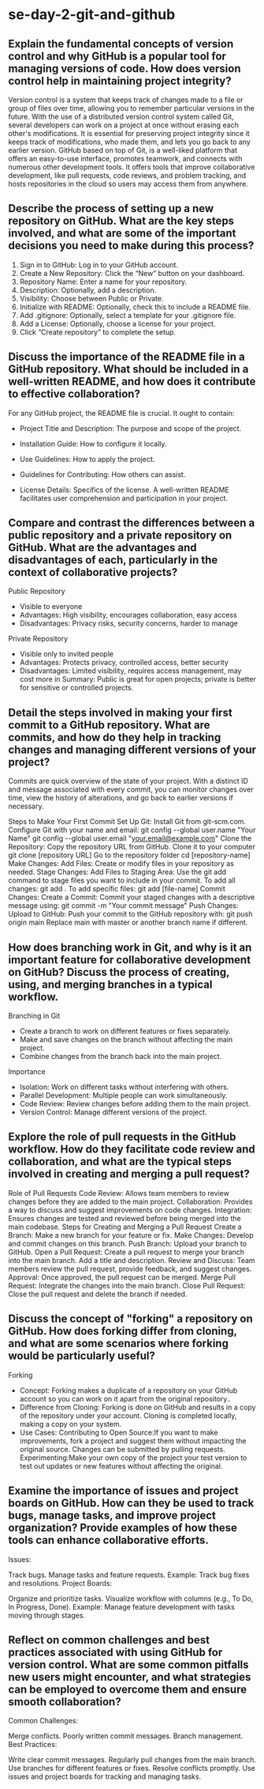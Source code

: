 # se-day-2-git-and-github
## Explain the fundamental concepts of version control and why GitHub is a popular tool for managing versions of code. How does version control help in maintaining project integrity?
 Version control is a system that keeps track of changes made to a file or group of files over time, allowing you to remember particular versions in the future. With the use of a distributed version control system called Git, several developers can work on a project at once without erasing each other's modifications. It is essential for preserving project integrity since it keeps track of modifications, who made them, and lets you go back to any earlier version.
 GitHub based on top of Git, is a well-liked platform that offers an easy-to-use interface, promotes teamwork, and connects with numerous other development tools. It offers tools that improve collaborative development, like pull requests, code reviews, and problem tracking, and hosts repositories in the cloud so users may access them from anywhere.

## Describe the process of setting up a new repository on GitHub. What are the key steps involved, and what are some of the important decisions you need to make during this process?
1. Sign in to GitHub: Log in to your GitHub account.
2. Create a New Repository: Click the “New” button on your dashboard.
3. Repository Name: Enter a name for your repository.
4. Description: Optionally, add a description.
5. Visibility: Choose between Public or Private.
6. Initialize with README: Optionally, check this to include a README file.
7. Add .gitignore: Optionally, select a template for your .gitignore file.
9. Add a License: Optionally, choose a license for your project.
10. Click “Create repository” to complete the setup.

## Discuss the importance of the README file in a GitHub repository. What should be included in a well-written README, and how does it contribute to effective collaboration?
For any GitHub project, the README file is crucial. It ought to contain:

- Project Title and Description: The purpose and scope of the project.

- Installation Guide: How to configure it locally.

- Use Guidelines: How to apply the project.

- Guidelines for Contributing: How others can assist.

- License Details: Specifics of the license.
A well-written README facilitates user comprehension and participation in your project.

## Compare and contrast the differences between a public repository and a private repository on GitHub. What are the advantages and disadvantages of each, particularly in the context of collaborative projects?

Public Repository

- Visible to everyone
- Advantages: High visibility, encourages collaboration, easy access
- Disadvantages: Privacy risks, security concerns, harder to manage

Private Repository

- Visible only to invited people
- Advantages: Protects privacy, controlled access, better security
- Disadvantages: Limited visibility, requires access management, may cost more
in Summary: Public is great for open projects; private is better for sensitive or controlled projects.

## Detail the steps involved in making your first commit to a GitHub repository. What are commits, and how do they help in tracking changes and managing different versions of your project?
Commits are quick overview of the state of your project. With a distinct ID and message associated with every commit, you can monitor changes over time, view the history of alterations, and go back to earlier versions if necessary.

Steps to Make Your First Commit
 Set Up Git:
  Install Git from git-scm.com.
   Configure Git with your name and email:
    git config --global user.name "Your Name"
    git config --global user.email "your.email@example.com"
Clone the Repository:
 Copy the repository URL from GitHub.
  Clone it to your computer
   git clone [repository URL]
 Go to the repository folder
   cd [repository-name]
Make Changes:
Add Files: Create or modify files in your repository as needed.
Stage Changes:
Add Files to Staging Area: Use the git add command to stage files you want to include in your commit. To add all changes:
git add .
To add specific files:
git add [file-name]
Commit Changes:
Create a Commit: Commit your staged changes with a descriptive message using:
git commit -m "Your commit message"
Push Changes:
Upload to GitHub: Push your commit to the GitHub repository with:
git push origin main
Replace main with master or another branch name if different.


## How does branching work in Git, and why is it an important feature for collaborative development on GitHub? Discuss the process of creating, using, and merging branches in a typical workflow.
 Branching in Git

- Create a branch to work on different features or fixes separately.
- Make and save changes on the branch without affecting the main project.
- Combine changes from the branch back into the main project.

 Importance

- Isolation: Work on different tasks without interfering with others.
- Parallel Development: Multiple people can work simultaneously.
- Code Review: Review changes before adding them to the main project.
- Version Control: Manage different versions of the project.
## Explore the role of pull requests in the GitHub workflow. How do they facilitate code review and collaboration, and what are the typical steps involved in creating and merging a pull request?
 Role of Pull Requests
Code Review: Allows team members to review changes before they are added to the main project.
Collaboration: Provides a way to discuss and suggest improvements on code changes.
Integration: Ensures changes are tested and reviewed before being merged into the main codebase.
 Steps for Creating and Merging a Pull Request
Create a Branch: Make a new branch for your feature or fix.
Make Changes: Develop and commit changes on this branch.
Push Branch: Upload your branch to GitHub.
Open a Pull Request: Create a pull request to merge your branch into the main branch. Add a title and description.
Review and Discuss: Team members review the pull request, provide feedback, and suggest changes.
Approval: Once approved, the pull request can be merged.
Merge Pull Request: Integrate the changes into the main branch.
Close Pull Request: Close the pull request and delete the branch if needed.

## Discuss the concept of "forking" a repository on GitHub. How does forking differ from cloning, and what are some scenarios where forking would be particularly useful?
Forking
- Concept: Forking makes a duplicate of a repository on your GitHub account so you can work on it apart from the original repository..
- Difference from Cloning: Forking is done on GitHub and results in a copy of the repository under your account. Cloning is completed locally, making a copy on your system.
- Use Cases:
  Contributing to Open Source:If you want to make improvements, fork a project and suggest them without impacting the original source. Changes can be submitted by pulling requests.
  Experimenting:Make your own copy of the project your test version to test out updates or new features without affecting the original.

## Examine the importance of issues and project boards on GitHub. How can they be used to track bugs, manage tasks, and improve project organization? Provide examples of how these tools can enhance collaborative efforts.
Issues:

Track bugs.
Manage tasks and feature requests.
Example: Track bug fixes and resolutions.
Project Boards:

Organize and prioritize tasks.
Visualize workflow with columns (e.g., To Do, In Progress, Done).
Example: Manage feature development with tasks moving through stages.

## Reflect on common challenges and best practices associated with using GitHub for version control. What are some common pitfalls new users might encounter, and what strategies can be employed to overcome them and ensure smooth collaboration?
Common Challenges:

Merge conflicts.
Poorly written commit messages.
Branch management.
Best Practices:

Write clear commit messages.
Regularly pull changes from the main branch.
Use branches for different features or fixes.
Resolve conflicts promptly.
Use issues and project boards for tracking and managing tasks.

